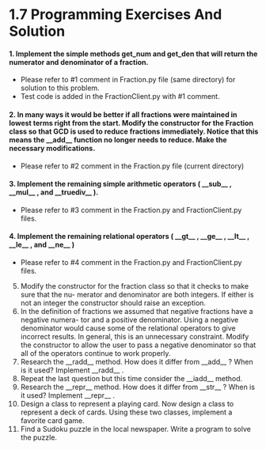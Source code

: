 1.7 Programming Exercises And Solution
=================================================================================

#### 1. Implement the simple methods get_num and get_den that will return the numerator and denominator of a fraction.
- Please refer to #1 comment in Fraction.py file (same directory) for solution to this problem. 
- Test code is added in the FractionClient.py with #1 comment.

#### 2. In many ways it would be better if all fractions were maintained in lowest terms right from the start. Modify the constructor for the Fraction class so that GCD is used to reduce fractions immediately. Notice that this means the \_\_add\_\_ function no longer needs to reduce. Make the necessary modifications.
- Please refer to #2 comment in the Fraction.py file (current directory)

#### 3. Implement the remaining simple arithmetic operators ( \_\_sub\_\_ , \_\_mul\_\_ , and \_\_truediv\_\_ ).
- Please refer to #3 comment in the Fraction.py and FractionClient.py files.

#### 4. Implement the remaining relational operators ( \_\_gt\_\_ , \_\_ge\_\_ , \_\_lt\_\_ , \_\_le\_\_ , and \_\_ne\_\_ )
- Please refer to #4 comment in the Fraction.py and FractionClient.py files.


5. Modify the constructor for the fraction class so that it checks to make sure that the nu-
merator and denominator are both integers. If either is not an integer the constructor
should raise an exception.
6. In the definition of fractions we assumed that negative fractions have a negative numera-
tor and a positive denominator. Using a negative denominator would cause some of the
relational operators to give incorrect results. In general, this is an unnecessary constraint.
Modify the constructor to allow the user to pass a negative denominator so that all of the
operators continue to work properly.
7. Research the \_\_radd\_\_ method. How does it differ from \_\_add\_\_ ? When is it used?
Implement \_\_radd\_\_ .
8. Repeat the last question but this time consider the \_\_iadd\_\_ method.
9. Research the \_\_repr\_\_ method. How does it differ from \_\_str\_\_ ? When is it used?
Implement \_\_repr\_\_ .
10. Design a class to represent a playing card. Now design a class to represent a deck of
cards. Using these two classes, implement a favorite card game.
11. Find a Sudoku puzzle in the local newspaper. Write a program to solve the puzzle.
